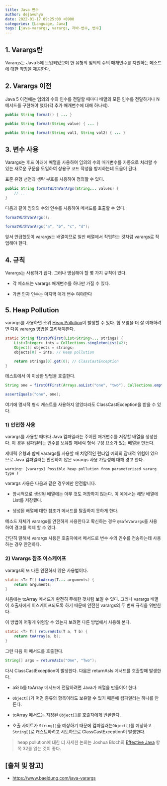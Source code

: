 ```yaml
---
title: Java 변수
author: dejavuhyo
date: 2022-01-17 09:25:00 +0900
categories: [Language, Java]
tags: [java-varargs, varargs, 자바-변수, 변수]
---
```


## 1. Varargs란
Varargs는 Java 5에 도입되었으며 한 유형의 임의의 수의 매개변수를 지원하는 메소드에 대한 약칭을 제공한다.

## 2. Varargs 이전
Java 5 이전에는 임의의 수의 인수를 전달할 때마다 배열의 모든 인수를 전달하거나 N 메서드를 구현해야 했다(각 추가 매개변수에 대해 하나씩).

```java
public String format() { ... }

public String format(String value) { ... }

public String format(String val1, String val2) { ... }
```

## 3. 변수 사용
Varargs는 후드 아래에 배열을 사용하여 임의의 수의 매개변수를 자동으로 처리할 수 있는 새로운 구문을 도입하여 상용구 코드 작성을 방지하는데 도움이 된다.

표준 유형 선언과 생략 부호를 사용하여 정의할 수 있다.

```java
public String formatWithVarArgs(String... values) {
    // ...
}
```

다음과 같이 임의의 수의 인수를 사용하여 메서드를 호출할 수 있다.

```java
formatWithVarArgs();

formatWithVarArgs("a", "b", "c", "d");
```

앞서 언급했듯이 varargs는 배열이므로 일반 배열에서 작업하는 것처럼 varargs로 작업해야 한다.

## 4. 규칙
Varargs는 사용하기 쉽다. 그러나 명심해야 할 몇 가지 규칙이 있다.

* 각 메소드는 varargs 매개변수를 하나만 가질 수 있다.

* 가변 인자 인수는 마지막 매개 변수 여야한다

## 5. Heap Pollution
varargs를 사용하면 소위 [Heap Pollution](https://en.wikipedia.org/wiki/Heap_pollution)이 발생할 수 있다. 힙 오염을 더 잘 이해하려면 다음 varargs 방법을 고려해야한다.

```java
static String firstOfFirst(List<String>... strings) {
    List<Integer> ints = Collections.singletonList(42);
    Object[] objects = strings;
    objects[0] = ints; // Heap pollution

    return strings[0].get(0); // ClassCastException
}
```

테스트에서 이 이상한 방법을 호출한다.

```java
String one = firstOfFirst(Arrays.asList("one", "two"), Collections.emptyList());

assertEquals("one", one);
```

여기에 명시적 형식 캐스트를 사용하지 않았더라도 ClassCastException을 받을 수 있다.

### 1) 안전한 사용
varargs를 사용할 때마다 Java 컴파일러는 주어진 매개변수를 저장할 배열을 생성한다. 이 경우 컴파일러는 인수를 보유할 제네릭 형식 구성 요소가 있는 배열을 만든다.

제네릭 유형과 함께 varargs를 사용할 때 치명적인 런타임 예외의 잠재적 위험이 있으므로 Java 컴파일러는 안전하지 않은 varargs 사용 가능성에 대해 경고 한다.

```text
warning: [varargs] Possible heap pollution from parameterized vararg type T
```

varargs 사용은 다음과 같은 경우에만 안전합니다.

* 암시적으로 생성된 배열에는 아무 것도 저장하지 않는다. 이 예에서는 해당 배열에 List<Integer>를 저장했다.

* 생성된 배열에 대한 참조가 메서드를 탈출하지 못하게 한다.

메소드 자체가 varargs를 안전하게 사용한다고 확신하는 경우 `@SafeVarargs`를 사용 하여 경고를 억제 할 수 있다.

간단히 말해서 varargs 사용은 호출자에서 메서드로 변수 수의 인수를 전송하는데 사용하는 경우 안전하다.

### 2) Varargs 참조 이스케이프
varargs의 또 다른 안전하지 않은 사용법이다.

```java
static <T> T[] toArray(T... arguments) {
    return arguments;
}
```

처음에는 toArray 메서드가 완전히 무해한 것처럼 보일 수 있다. 그러나 varargs 배열이 호출자에게 이스케이프되도록 하기 때문에 안전한 varargs의 두 번째 규칙을 위반한다.

이 방법이 어떻게 위험할 수 있는지 보려면 다른 방법에서 사용해 본다.

```java
static <T> T[] returnAsIs(T a, T b) {
    return toArray(a, b);
}
```

그런 다음 이 메서드를 호출한다.

```java
String[] args = returnAsIs("One", "Two");
```

다시 ClassCastException이 발생한다. 다음은 returnAsIs 메서드를 호출할때 발생한다.

* a와 b를 toArray 메서드에 전달하려면 Java가 배열을 만들어야 한다.

* `Object[]`가 어떤 종류의 항목이라도 보유할 수 있기 때문에 컴파일러는 하나를 만든다.

* toArray 메서드는 지정된 `Object[]`를 호출자에게 반환한다.

* 호출 사이트가 `String[]`을 예상하기 때문에 컴파일러는`Object[]`를 예상하고 `String[]`로 캐스트하려고 시도하므로 ClassCastException이 발생한다.

> heap pollution에 대한 더 자세한 논의는 Joshua Bloch의 [Effective Java](https://www.oreilly.com/library/view/effective-java/9780134686097/) 항목 32를 읽는 것이 좋다.

## [출처 및 참고]
* <https://www.baeldung.com/java-varargs>
